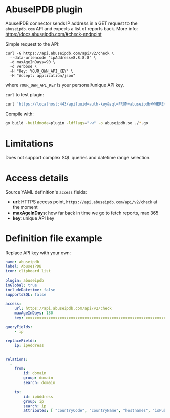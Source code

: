 # AbuseIPDB plugin

AbuseIPDB connector sends IP address in a GET request to the `abuseipdb.com` API and expects a list of reports back.
More info: https://docs.abuseipdb.com/#check-endpoint


Simple request to the API:
```
curl -G https://api.abuseipdb.com/api/v2/check \
  --data-urlencode "ipAddress=8.8.8.8" \
  -d maxAgeInDays=90 \
  -d verbose \
  -H "Key: YOUR_OWN_API_KEY" \
  -H "Accept: application/json"
```
where `YOUR_OWN_API_KEY` is your personal/unique API key.


`curl` to test plugin:
```sh
curl 'https://localhost:443/api?uuid=auth-key&sql=FROM+abuseipdb+WHERE+ip=%278.8.8.8%27'
```

Compile with:
```sh
go build -buildmode=plugin -ldflags="-w" -o abuseipdb.so ./*.go
```

# Limitations

Does not support complex SQL queries and datetime range selection.


# Access details

Source YAML definition's `access` fields:
- **url**: HTTPS access point, `https://api.abuseipdb.com/api/v2/check` at the moment
- **maxAgeInDays**: how far back in time we go to fetch reports, max 365
- **key**: unique API key


# Definition file example

Replace API key with your own:
```yaml
name: abuseipdb
label: AbuseIPDB
icon: clipboard list

plugin: abuseipdb
inGlobal: true
includeDatetime: false
supportsSQL: false

access:
    url: https://api.abuseipdb.com/api/v2/check
    maxAgeInDays: 180
    key: xxxxxxxxxxxxxxxxxxxxxxxxxxxxxxxxxxxxxxxxxxxxxxxxxxxxxxxxxxxxxxxxxxxxxxxxxxxxxxxx

queryFields:
    - ip

replaceFields:
    ip: ipAddress


relations:
  -
    from:
        id: domain
        group: domain
        search: domain

    to:
        id: ipAddress
        group: ip
        search: ip
        attributes: [ "countryCode", "countryName", "hostnames", "isPublic", "isWhitelisted", "isp", "usageType", "totalReports", "lastReportedAt" ]

```